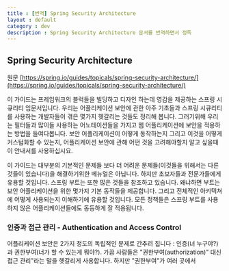 ```yaml
---
title : [번역] Spring Security Architecture
layout : default
category : dev
description : Spring Security Architecture 문서를 번역하면서 정독
---
```


## Spring Security Architecture
원문 [https://spring.io/guides/topicals/spring-security-architecture/](https://spring.io/guides/topicals/spring-security-architecture/)

이 가이드는 프레임워크의 블럭들을 빌딩하고 디자인 하는데 영감을 제공하는 스프링 시큐리티 입문서입니다. 우리는 어플리케이션 보안에 관한 아주 기초들과 스프링 시큐리티를 사용하는 개발자들이 겪은 몇가지 헷갈리는 것들도 정리해 봅니다. 그러기위해 우리는 필터들과 많이들 사용하는 어노테이션들을 가지고 웹 어플리케이션에 보안을 적용하는 방법을 들여다봅니다. 보안 어플리케이션이 어떻게 동작하는지 그리고 이것을 어떻게 커스텀화할 수 있는지, 어플리케이션 보안에 관해 어떤 것을 고려해야할지 알고 싶을때 이 안내서를 사용하십시요.

이 가이드는 대부분의 기본적인 문제들 보다 더 어려운 문제들(이것들을 위해서는 다른 것들이 있습니다)을 해결하기위한 메뉴얼은 아닙니다. 하지만 초보자들과 전문가들에게 유용할 것입니다. 스프링 부트는 또한 많은 것들을 참조하고 있습니다. 왜냐하면 부트는 보안 어플리케이션을 위한 몇가지 기본 동작들을 제공합니다. 그리고 전체적인 아키텍쳐에 어떻게 사용되는지 이해하기에 유용할 것입니다. 모든 정책들은 스프링 부트를 사용하지 않은 어플리케이션들에도 동등하게 잘 적용됩니다.

### 인증과 접근 관리 - Authentication and Access Control

어플리케이션 보안은 2가지 정도의 독립적인 문제로 간추려 집니다 : 인증(너 누구야?)과 권한부여(너가 할 수 있는게 뭐야?). 가끔 사람들은 "권한부여(authorization)" 대신 접근 관리"라는 말을 헷갈리게 사용합니다. 하지만 "권한부여"가 여러 곳에서 
